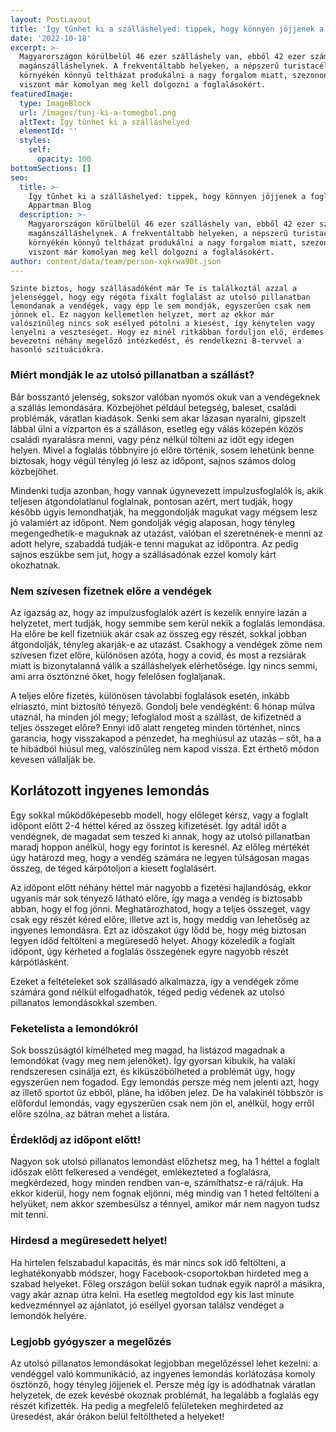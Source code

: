 ```yaml
---
layout: PostLayout
title: 'Így tűnhet ki a szálláshelyed: tippek, hogy könnyen jöjjenek a foglalások'
date: '2022-10-18'
excerpt: >-
  Magyarországon körülbelül 46 ezer szálláshely van, ebből 42 ezer számít
  magánszálláshelynek. A frekventáltabb helyeken, a népszerű turistacélpontok
  környékén könnyű teltházat produkálni a nagy forgalom miatt, szezonon kívül
  viszont már komolyan meg kell dolgozni a foglalásokért.
featuredImage:
  type: ImageBlock
  url: /images/tunj-ki-a-tomegbol.png
  altText: Így tűnhet ki a szálláshelyed
  elementId: ''
  styles:
    self:
      opacity: 100
bottomSections: []
seo:
  title: >-
    Így tűnhet ki a szálláshelyed: tippek, hogy könnyen jöjjenek a foglalások |
    Appartman Blog
  description: >-
    Magyarországon körülbelül 46 ezer szálláshely van, ebből 42 ezer számít
    magánszálláshelynek. A frekventáltabb helyeken, a népszerű turistacélpontok
    környékén könnyű teltházat produkálni a nagy forgalom miatt, szezonon kívül
    viszont már komolyan meg kell dolgozni a foglalásokért.
author: content/data/team/person-xqkrwa90t.json
---
```

```
Szinte biztos, hogy szállásadóként már Te is találkoztál azzal a jelenséggel, hogy egy régóta fixált foglalást az utolsó pillanatban lemondanak a vendégek, vagy épp le sem mondják, egyszerűen csak nem jönnek el. Ez nagyon kellemetlen helyzet, mert az ekkor már valószínűleg nincs sok esélyed pótolni a kiesést, így kénytelen vagy lenyelni a veszteséget. Hogy ez minél ritkábban forduljon elő, érdemes
bevezetni néhány megelőző intézkedést, és rendelkezni B-tervvel a hasonló szituációkra.
```

### Miért mondják le az utolsó pillanatban a szállást?

Bár bosszantó jelenség, sokszor valóban nyomós okuk van a vendégeknek a szállás lemondására. Közbejöhet például betegség, baleset, családi problémák, váratlan kiadások. Senki sem akar lázasan nyaralni, gipszelt lábbal ülni a vízparton és a szálláson, esetleg egy válás közepén közös családi nyaralásra menni, vagy pénz nélkül tölteni az időt egy idegen helyen. Mivel a foglalás többnyire jó előre történik, sosem lehetünk benne biztosak, hogy végül tényleg jó lesz az időpont, sajnos számos dolog közbejöhet.

Mindenki tudja azonban, hogy vannak úgynevezett impulzusfoglalók is, akik teljesen átgondolatlanul foglalnak, pontosan azért, mert tudják, hogy később úgyis lemondhatják, ha meggondolják magukat vagy mégsem lesz jó valamiért az időpont. Nem gondolják végig alaposan, hogy tényleg megengedhetik-e maguknak az utazást, valóban el szeretnének-e menni az adott helyre, szabaddá tudják-e tenni magukat az időpontra. Az pedig sajnos eszükbe sem jut, hogy a szállásadónak ezzel komoly kárt okozhatnak.

### Nem szívesen fizetnek előre a vendégek

Az igazság az, hogy az impulzusfoglalók azért is kezelik ennyire lazán a helyzetet, mert tudják, hogy semmibe sem kerül nekik a foglalás lemondása. Ha előre be kell fizetniük akár csak az összeg egy részét, sokkal jobban átgondolják, tényleg akarják-e az utazást. Csakhogy a vendégek zöme nem szívesen fizet előre, különösen azóta, hogy a covid, és most a rezsiárak miatt is bizonytalanná válik a szálláshelyek
elérhetősége. Így nincs semmi, ami arra ösztönzné őket, hogy felelősen foglaljanak.

A teljes előre fizetés, különösen távolabbi foglalások esetén, inkább elriasztó, mint biztosító tényező. Gondolj bele vendégként: 6 hónap múlva utaznál, ha minden jól megy; lefoglalod most a szállást, de kifizetnéd a teljes összeget előre? Ennyi idő alatt rengeteg minden történhet, nincs garancia, hogy visszakapod a pénzedet, ha meghiúsul az utazás – sőt, ha a te hibádból hiúsul meg, valószínűleg nem kapod vissza. Ezt érthető módon kevesen vállalják be.

## Korlátozott ingyenes lemondás

Egy sokkal működőképesebb modell, hogy előleget kérsz, vagy a foglalt időpont előtt 2-4 héttel kéred az összeg kifizetését. Így adtál időt a vendégnek, de magadat sem teszed ki annak, hogy az utolsó pillanatban maradj hoppon anélkül, hogy egy forintot is keresnél. Az előleg mértékét úgy határozd meg, hogy a vendég számára ne legyen túlságosan magas összeg, de téged kárpótoljon a kiesett foglalásért.

Az időpont előtt néhány héttel már nagyobb a fizetési hajlandóság, ekkor ugyanis már sok tényező látható előre, így maga a vendég is biztosabb abban, hogy el fog jönni. Meghatározhatod, hogy a teljes összeget, vagy csak egy részét kéred előre, illetve azt is, hogy meddig van lehetőség az ingyenes lemondásra. Ezt az időszakot úgy lődd be, hogy még biztosan legyen időd feltölteni a megüresedő helyet. Ahogy közeledik a foglalt időpont, úgy kérheted a foglalás összegének egyre nagyobb részét kárpótlásként.

Ezeket a feltételeket sok szállásadó alkalmazza, így a vendégek zöme számára gond nélkül elfogadhatók, téged pedig védenek az utolsó pillanatos lemondásokkal szemben.

### Feketelista a lemondókról

Sok bosszúságtól kímélheted meg magad, ha listázod magadnak a lemondókat (vagy meg nem jelenőket). Így gyorsan kibukik, ha valaki rendszeresen csinálja ezt, és kiküszöbölheted a problémát úgy, hogy egyszerűen nem fogadod. Egy lemondás persze még nem jelenti
azt, hogy az illető sportot űz ebből, pláne, ha időben jelez. De ha valakinél többször is előfordul lemondás, vagy egyszerűen csak nem jön el, anélkül, hogy erről előre szólna, az bátran mehet a listára.

### Érdeklődj az időpont előtt!

Nagyon sok utolsó pillanatos lemondást előzhetsz meg, ha 1 héttel a foglalt időszak előtt felkeresed a vendéget, emlékezteted a foglalásra, megkérdezed, hogy minden rendben van-e, számíthatsz-e rá/rájuk. Ha ekkor kiderül, hogy nem fognak eljönni, még mindig van 1 heted feltölteni a helyüket, nem akkor szembesülsz a ténnyel, amikor már nem nagyon tudsz mit tenni.

### Hirdesd a megüresedett helyet!

Ha hirtelen felszabadul kapacitás, és már nincs sok idő feltölteni, a leghatékonyabb módszer, hogy Facebook-csoportokban
hirdeted meg a szabad helyeket. Főleg országon belül sokan tudnak egyik napról a másikra, vagy akár aznap útra kelni. Ha esetleg megtoldod egy kis last minute kedvezménnyel az ajánlatot, jó eséllyel gyorsan találsz vendéget a lemondók helyére.

### Legjobb gyógyszer a megelőzés

Az utolsó pillanatos lemondásokat legjobban megelőzéssel lehet kezelni: a vendéggel való kommunikáció, az ingyenes lemondás korlátozása komoly ösztönző, hogy tényleg jöjjenek el. Persze még így is adódhatnak váratlan helyzetek, de ezek kevésbé okoznak problémát, ha legalább a foglalás egy részét kifizették. Ha pedig a megfelelő felületeken meghirdeted az üresedést, akár órákon belül feltöltheted a helyeket!
